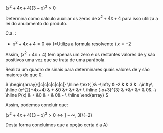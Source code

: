 $(x^{2}+4x+4)(3-x)^{3} > 0$

Determina como calculo auxiliar  os zeros de $x^{2}+4x+4$ para isso utiliza a lei do anulamento do produto. 

  C.a. :  
  
   - $x^{2}+4x+4 = 0$ $\iff$ (*Utiliza a formula resolvente ) $x=-2$ 



Assim, $(x^{2}+4x+4)$ tem apenas um zero e os restantes valores de y são positivos uma vez que se trata de uma parábola. 

Realiza um quadro de sinais para determinares quais valores de y são maiores do que 0. 


$
\begin{array}{|c|c|c|c|c|c|}
\hline
\text{ }& -\infty  & -2 &   & 3 & +\infty\\
\hline
(x^{2}+4x+4) & + &0 &+ &+ &+ \\
\hline
(-x+3)^{3} & +&+ &+ & 0& -\\
\hline
P(x) & + &0 & + & 0& - \\
\hline
\end{array}
$

Assim, podemos concluir que: 

$(x^{2}+4x+4)(3-x)^{3} > 0 \iff ]-\infty, 3 [ /\{ -2 \}$

Desta forma concluímos que a opção certa é a A)
